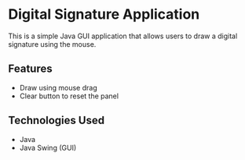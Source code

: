 # Digital Signature Application

This is a simple Java GUI application that allows users to draw a digital signature using the mouse.

## Features

- Draw using mouse drag
- Clear button to reset the panel

## Technologies Used

- Java
- Java Swing (GUI)
